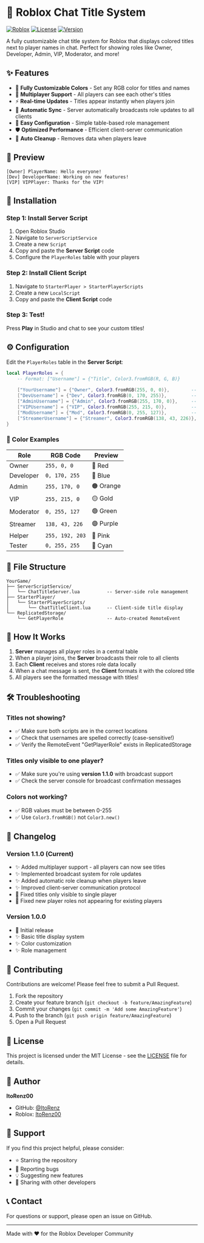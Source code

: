 # 💬 Roblox Chat Title System

[![Roblox](https://img.shields.io/badge/Roblox-Studio-00a2ff?logo=roblox&logoColor=white)](https://www.roblox.com/)
[![License](https://img.shields.io/badge/License-MIT-green.svg)](LICENSE)
[![Version](https://img.shields.io/badge/Version-1.1.0-blue.svg)](https://github.com/yourusername/roblox-chat-title-system)

A fully customizable chat title system for Roblox that displays colored titles next to player names in chat. Perfect for showing roles like Owner, Developer, Admin, VIP, Moderator, and more!

## ✨ Features

- 🎨 **Fully Customizable Colors** - Set any RGB color for titles and names
- 👥 **Multiplayer Support** - All players can see each other's titles
- ⚡ **Real-time Updates** - Titles appear instantly when players join
- 🔄 **Automatic Sync** - Server automatically broadcasts role updates to all clients
- 🎯 **Easy Configuration** - Simple table-based role management
- 🛡️ **Optimized Performance** - Efficient client-server communication
- 🧹 **Auto Cleanup** - Removes data when players leave

## 📸 Preview

```
[Owner] PlayerName: Hello everyone!
[Dev] DeveloperName: Working on new features!
[VIP] VIPPlayer: Thanks for the VIP!
```

## 🚀 Installation

### Step 1: Install Server Script

1. Open Roblox Studio
2. Navigate to `ServerScriptService`
3. Create a new `Script`
4. Copy and paste the **Server Script** code
5. Configure the `PlayerRoles` table with your players

### Step 2: Install Client Script

1. Navigate to `StarterPlayer > StarterPlayerScripts`
2. Create a new `LocalScript`
3. Copy and paste the **Client Script** code

### Step 3: Test!

Press **Play** in Studio and chat to see your custom titles!

## ⚙️ Configuration

Edit the `PlayerRoles` table in the **Server Script**:

```lua
local PlayerRoles = {
    -- Format: ["Username"] = {"Title", Color3.fromRGB(R, G, B)}
    
    ["YourUsername"] = {"Owner", Color3.fromRGB(255, 0, 0)},        -- Red
    ["DevUsername"] = {"Dev", Color3.fromRGB(0, 170, 255)},         -- Blue
    ["AdminUsername"] = {"Admin", Color3.fromRGB(255, 170, 0)},     -- Orange
    ["VIPUsername"] = {"VIP", Color3.fromRGB(255, 215, 0)},         -- Gold
    ["ModUsername"] = {"Mod", Color3.fromRGB(0, 255, 127)},         -- Green
    ["StreamerUsername"] = {"Streamer", Color3.fromRGB(138, 43, 226)}, -- Purple
}
```

### 🎨 Color Examples

| Role | RGB Code | Preview |
|------|----------|---------|
| Owner | `255, 0, 0` | 🔴 Red |
| Developer | `0, 170, 255` | 🔵 Blue |
| Admin | `255, 170, 0` | 🟠 Orange |
| VIP | `255, 215, 0` | 🟡 Gold |
| Moderator | `0, 255, 127` | 🟢 Green |
| Streamer | `138, 43, 226` | 🟣 Purple |
| Helper | `255, 192, 203` | 🩷 Pink |
| Tester | `0, 255, 255` | 🩵 Cyan |

## 📁 File Structure

```
YourGame/
├── ServerScriptService/
│   └── ChatTitleServer.lua          -- Server-side role management
├── StarterPlayer/
│   └── StarterPlayerScripts/
│       └── ChatTitleClient.lua      -- Client-side title display
└── ReplicatedStorage/
    └── GetPlayerRole                -- Auto-created RemoteEvent
```

## 🔧 How It Works

1. **Server** manages all player roles in a central table
2. When a player joins, the **Server** broadcasts their role to all clients
3. Each **Client** receives and stores role data locally
4. When a chat message is sent, the **Client** formats it with the colored title
5. All players see the formatted message with titles!

## 🛠️ Troubleshooting

### Titles not showing?

- ✅ Make sure both scripts are in the correct locations
- ✅ Check that usernames are spelled correctly (case-sensitive!)
- ✅ Verify the RemoteEvent "GetPlayerRole" exists in ReplicatedStorage

### Titles only visible to one player?

- ✅ Make sure you're using **version 1.1.0** with broadcast support
- ✅ Check the server console for broadcast confirmation messages

### Colors not working?

- ✅ RGB values must be between 0-255
- ✅ Use `Color3.fromRGB()` not `Color3.new()`

## 📝 Changelog

### Version 1.1.0 (Current)
- ✨ Added multiplayer support - all players can now see titles
- ✨ Implemented broadcast system for role updates
- ✨ Added automatic role cleanup when players leave
- ✨ Improved client-server communication protocol
- 🐛 Fixed titles only visible to single player
- 🐛 Fixed new player roles not appearing for existing players

### Version 1.0.0
- 🎉 Initial release
- ✨ Basic title display system
- ✨ Color customization
- ✨ Role management

## 🤝 Contributing

Contributions are welcome! Please feel free to submit a Pull Request.

1. Fork the repository
2. Create your feature branch (`git checkout -b feature/AmazingFeature`)
3. Commit your changes (`git commit -m 'Add some AmazingFeature'`)
4. Push to the branch (`git push origin feature/AmazingFeature`)
5. Open a Pull Request

## 📄 License

This project is licensed under the MIT License - see the [LICENSE](LICENSE) file for details.

## 👤 Author

**ItoRenz00**

- GitHub: [@ItoRenz](https://github.com/ItoRenz)
- Roblox: [ItoRenz00](https://www.roblox.com/users/7976793837/profile)

## 🌟 Support

If you find this project helpful, please consider:
- ⭐ Starring the repository
- 🐛 Reporting bugs
- 💡 Suggesting new features
- 📢 Sharing with other developers

## 📞 Contact

For questions or support, please open an issue on GitHub.

---

Made with ❤️ for the Roblox Developer Community
